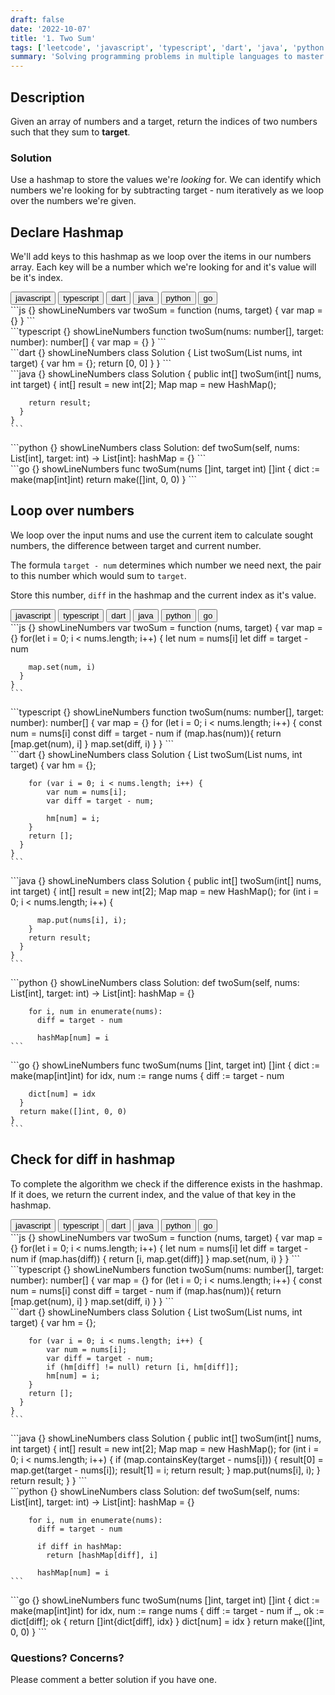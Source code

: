 ```yaml
---
draft: false
date: '2022-10-07'
title: '1. Two Sum'
tags: ['leetcode', 'javascript', 'typescript', 'dart', 'java', 'python', 'go']
summary: 'Solving programming problems in multiple languages to master syntax, data structures, and algorithms.'
---
```


## Description

Given an array of numbers and a target, return the indices of two numbers such
that they sum to **target**.

### Solution

Use a hashmap to store the values we're _looking_ for. We can
identify which numbers we're looking for by subtracting target - num
iteratively as we loop over the numbers we're given.

## Declare Hashmap

We'll add keys to this hashmap as we loop over the items in our numbers array.
Each key will be a number which we're looking for and it's value will be it's index.

<div className="tab-group">
  <div className="tab">
    <button id="js" className="tablinks">javascript</button>
    <button id="ts" className="tablinks">typescript</button>
    <button id="dart" className="tablinks">dart</button>
    <button id="java" className="tablinks">java</button>
    <button id="python" className="tablinks">python</button>
    <button id="go" className="tablinks">go</button>
  </div>

  <div id="js" className="tabcontent">
    ```js {} showLineNumbers
    var twoSum = function (nums, target) {
      var map = {}
    }
    ```

  </div>

  <div id="ts" className="tabcontent">
    ```typescript {} showLineNumbers
    function twoSum(nums: number[], target: number): number[] {
      var map = {}
    }
    ```

  </div>

  <div id="dart" className="tabcontent">
    ```dart {} showLineNumbers
    class Solution {
      List<int> twoSum(List<int> nums, int target) {
        var hm = {};
        return [0, 0]
      }
    }
    ```

  </div>

  <div id="java" className="tabcontent">
    ```java {} showLineNumbers
    class Solution {
      public int[] twoSum(int[] nums, int target) {
        int[] result = new int[2];
        Map<Integer, Integer> map = new HashMap<Integer, Integer>();

        return result;
      }
    }
    ```

  </div>

  <div id="python" className="tabcontent">
    ```python {} showLineNumbers
    class Solution:
      def twoSum(self, nums: List[int], target: int) -> List[int]:
        hashMap = {}
    ```

  </div>

  <div id="go" className="tabcontent">
    ```go {} showLineNumbers
    func twoSum(nums []int, target int) []int {
      dict := make(map[int]int)
      return make([]int, 0, 0)
    }
    ```

  </div>
</div>

## Loop over numbers

We loop over the input nums and use the current item to calculate sought numbers,
the difference between target and current number.

The formula `target - num` determines which number we need next,
the pair to this number which would sum to `target`.

Store this number, `diff` in the hashmap and the current index as it's value.

<div className="tab-group">
  <div className="tab">
    <button id="js" className="tablinks">javascript</button>
    <button id="ts" className="tablinks">typescript</button>
    <button id="dart" className="tablinks">dart</button>
    <button id="java" className="tablinks">java</button>
    <button id="python" className="tablinks">python</button>
    <button id="go" className="tablinks">go</button>
  </div>

  <div id="js" className="tabcontent">
    ```js {} showLineNumbers
    var twoSum = function (nums, target) {
      var map = {}
      for(let i = 0; i < nums.length; i++) {
        let num = nums[i]
        let diff = target - num

        map.set(num, i)
      }
    }
    ```

  </div>

  <div id="ts" className="tabcontent">
    ```typescript {} showLineNumbers
    function twoSum(nums: number[], target: number): number[] {
      var map = {}
      for (let i = 0; i < nums.length; i++) {
        const num = nums[i]
        const diff = target - num
        if (map.has(num)){
          return [map.get(num), i]
        }
        map.set(diff, i)
      }
    }
    ```

  </div>

  <div id="dart" className="tabcontent">
    ```dart {} showLineNumbers
    class Solution {
      List<int> twoSum(List<int> nums, int target) {
        var hm = {};

        for (var i = 0; i < nums.length; i++) {
            var num = nums[i];
            var diff = target - num;

            hm[num] = i;
        }
        return [];
      }
    }
    ```

  </div>

  <div id="java" className="tabcontent">
    ```java {} showLineNumbers
    class Solution {
      public int[] twoSum(int[] nums, int target) {
        int[] result = new int[2];
        Map<Integer, Integer> map = new HashMap<Integer, Integer>();
        for (int i = 0; i < nums.length; i++) {

          map.put(nums[i], i);
        }
        return result;
      }
    }
    ```

  </div>

  <div id="python" className="tabcontent">
    ```python {} showLineNumbers
    class Solution:
      def twoSum(self, nums: List[int], target: int) -> List[int]:
        hashMap = {}

        for i, num in enumerate(nums):
          diff = target - num

          hashMap[num] = i
    ```

  </div>

  <div id="go" className="tabcontent">
    ```go {} showLineNumbers
    func twoSum(nums []int, target int) []int {
      dict := make(map[int]int)
      for idx, num := range nums {
        diff := target - num

        dict[num] = idx
      }
      return make([]int, 0, 0)
    }
    ```

  </div>
</div>

## Check for diff in hashmap

To complete the algorithm we check if the difference exists in the
hashmap. If it does, we return the current index, and the value of that key in
the hashmap.

<div className="tab-group">
  <div className="tab">
    <button id="js" className="tablinks">javascript</button>
    <button id="ts" className="tablinks">typescript</button>
    <button id="dart" className="tablinks">dart</button>
    <button id="java" className="tablinks">java</button>
    <button id="python" className="tablinks">python</button>
    <button id="go" className="tablinks">go</button>
  </div>

  <div id="js" className="tabcontent">
    ```js {} showLineNumbers
    var twoSum = function (nums, target) {
      var map = {}
      for(let i = 0; i < nums.length; i++) {
        let num = nums[i]
        let diff = target - num
        if (map.has(diff)) {
          return [i, map.get(diff)]
        }
        map.set(num, i)
      }
    }
    ```
  </div>

  <div id="ts" className="tabcontent">
    ```typescript {} showLineNumbers
    function twoSum(nums: number[], target: number): number[] {
      var map = {}
      for (let i = 0; i < nums.length; i++) {
        const num = nums[i]
        const diff = target - num
        if (map.has(num)){
          return [map.get(num), i]
        }
        map.set(diff, i)
      }
    }
    ```

  </div>

  <div id="dart" className="tabcontent">
    ```dart {} showLineNumbers
    class Solution {
      List<int> twoSum(List<int> nums, int target) {
        var hm = {};

        for (var i = 0; i < nums.length; i++) {
            var num = nums[i];
            var diff = target - num;
            if (hm[diff] != null) return [i, hm[diff]];
            hm[num] = i;
        }
        return [];
      }
    }
    ```

  </div>

  <div id="java" className="tabcontent">
    ```java {} showLineNumbers
    class Solution {
      public int[] twoSum(int[] nums, int target) {
        int[] result = new int[2];
        Map<Integer, Integer> map = new HashMap<Integer, Integer>();
        for (int i = 0; i < nums.length; i++) {
          if (map.containsKey(target - nums[i])) {
            result[0] = map.get(target - nums[i]);
            result[1] = i;
            return result;
          }
          map.put(nums[i], i);
        }
        return result;
      }
    }
    ```
  </div>

  <div id="python" className="tabcontent">
    ```python {} showLineNumbers
    class Solution:
      def twoSum(self, nums: List[int], target: int) -> List[int]:
        hashMap = {}

        for i, num in enumerate(nums):
          diff = target - num

          if diff in hashMap:
            return [hashMap[diff], i]

          hashMap[num] = i
    ```

  </div>

  <div id="go" className="tabcontent">
    ```go {} showLineNumbers
    func twoSum(nums []int, target int) []int {
      dict := make(map[int]int)
      for idx, num := range nums {
        diff := target - num
        if _, ok := dict[diff]; ok {
          return []int{dict[diff], idx}
        }
        dict[num] = idx
      }
      return make([]int, 0, 0)
    }
    ```
  </div>
</div>

### Questions? Concerns?

Please comment a better solution if you have one.
